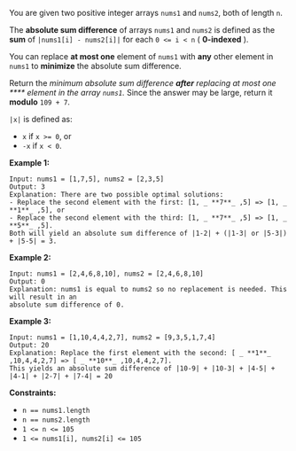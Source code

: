 You are given two positive integer arrays `nums1` and `nums2`, both of length
`n`.

The **absolute sum difference** of arrays `nums1` and `nums2` is defined as
the **sum** of `|nums1[i] - nums2[i]|` for each `0 <= i < n` ( **0-indexed**
).

You can replace **at most one** element of `nums1` with **any** other element
in `nums1` to **minimize** the absolute sum difference.

Return the _minimum absolute sum difference **after** replacing at most one
**** element in the array `nums1`._ Since the answer may be large, return it
**modulo** `109 + 7`.

`|x|` is defined as:

  * `x` if `x >= 0`, or
  * `-x` if `x < 0`.



**Example 1:**

    
    
    Input: nums1 = [1,7,5], nums2 = [2,3,5]
    Output: 3
    Explanation: There are two possible optimal solutions:
    - Replace the second element with the first: [1, _ **7**_ ,5] => [1, _ **1**_ ,5], or
    - Replace the second element with the third: [1, _ **7**_ ,5] => [1, _ **5**_ ,5].
    Both will yield an absolute sum difference of |1-2| + (|1-3| or |5-3|) + |5-5| = 3.
    

**Example 2:**

    
    
    Input: nums1 = [2,4,6,8,10], nums2 = [2,4,6,8,10]
    Output: 0
    Explanation: nums1 is equal to nums2 so no replacement is needed. This will result in an 
    absolute sum difference of 0.
    

**Example 3:**

    
    
    Input: nums1 = [1,10,4,4,2,7], nums2 = [9,3,5,1,7,4]
    Output: 20
    Explanation: Replace the first element with the second: [ _ **1**_ ,10,4,4,2,7] => [ _ **10**_ ,10,4,4,2,7].
    This yields an absolute sum difference of |10-9| + |10-3| + |4-5| + |4-1| + |2-7| + |7-4| = 20
    



**Constraints:**

  * `n == nums1.length`
  * `n == nums2.length`
  * `1 <= n <= 105`
  * `1 <= nums1[i], nums2[i] <= 105`

